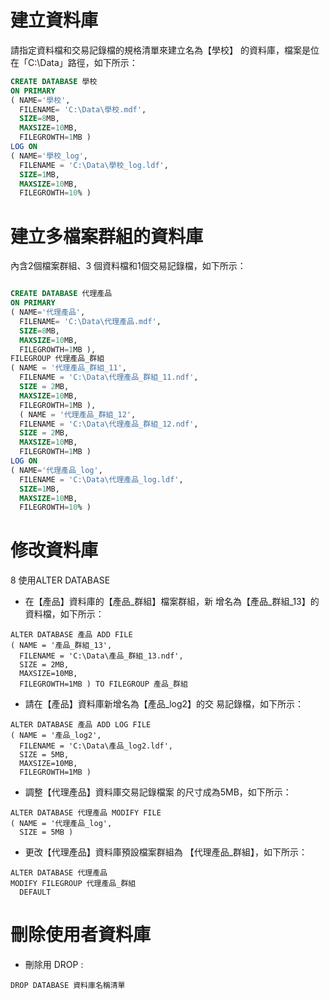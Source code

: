# 建立資料庫

請指定資料檔和交易記錄檔的規格清單來建立名為【學校】 的資料庫，檔案是位在「C:\Data」路徑，如下所示： 

```SQL
CREATE DATABASE 學校
ON PRIMARY   
( NAME='學校',
  FILENAME= 'C:\Data\學校.mdf',    
  SIZE=8MB,    
  MAXSIZE=10MB,    
  FILEGROWTH=1MB ) 
LOG ON   
( NAME='學校_log',    
  FILENAME = 'C:\Data\學校_log.ldf', 
  SIZE=1MB,     
  MAXSIZE=10MB,   
  FILEGROWTH=10% ) 
```

# 建立多檔案群組的資料庫

內含2個檔案群組、3 個資料檔和1個交易記錄檔，如下所示：

```SQL

CREATE DATABASE 代理產品 
ON PRIMARY   
( NAME='代理產品',    
  FILENAME= 'C:\Data\代理產品.mdf',  
  SIZE=8MB,    
  MAXSIZE=10MB,   
  FILEGROWTH=1MB ), 
FILEGROUP 代理產品_群組
( NAME = '代理產品_群組_11',    
  FILENAME = 'C:\Data\代理產品_群組_11.ndf',  
  SIZE = 2MB,     
  MAXSIZE=10MB,    
  FILEGROWTH=1MB ),   
  ( NAME = '代理產品_群組_12',    
  FILENAME = 'C:\Data\代理產品_群組_12.ndf',
  SIZE = 2MB,    
  MAXSIZE=10MB,  
  FILEGROWTH=1MB ) 
LOG ON   
( NAME='代理產品_log',    
  FILENAME = 'C:\Data\代理產品_log.ldf', 
  SIZE=1MB,    
  MAXSIZE=10MB,
  FILEGROWTH=10% )
```

# 修改資料庫

8 使用ALTER DATABASE

* 在【產品】資料庫的【產品_群組】檔案群組，新 增名為【產品_群組_13】的資料檔，如下所示： 

```
ALTER DATABASE 產品 ADD FILE 
( NAME = '產品_群組_13',    
  FILENAME = 'C:\Data\產品_群組_13.ndf', 
  SIZE = 2MB,   
  MAXSIZE=10MB,    
  FILEGROWTH=1MB ) TO FILEGROUP 產品_群組 
```

* 請在【產品】資料庫新增名為【產品_log2】的交 易記錄檔，如下所示： 

```
ALTER DATABASE 產品 ADD LOG FILE  
( NAME = '產品_log2',  
  FILENAME = 'C:\Data\產品_log2.ldf', 
  SIZE = 5MB,   
  MAXSIZE=10MB,  
  FILEGROWTH=1MB ) 
```

* 調整【代理產品】資料庫交易記錄檔案 的尺寸成為5MB，如下所示： 
```
ALTER DATABASE 代理產品 MODIFY FILE  
( NAME = '代理產品_log', 
  SIZE = 5MB ) 
```

* 更改【代理產品】資料庫預設檔案群組為 【代理產品_群組】，如下所示： 
```
ALTER DATABASE 代理產品 
MODIFY FILEGROUP 代理產品_群組
  DEFAULT
```

# 刪除使用者資料庫

 * 刪除用 DROP :

`DROP DATABASE 資料庫名稱清單 `

# 
